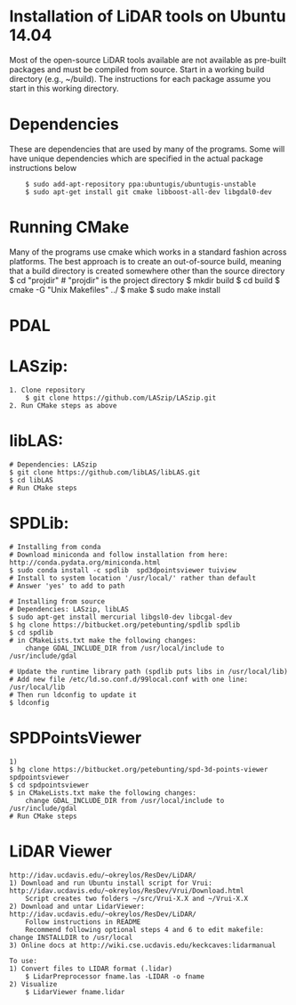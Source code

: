 # Installation of LiDAR tools on Ubuntu 14.04

Most of the open-source LiDAR tools available are not available as pre-built packages and must be compiled from source.  Start in a working build directory (e.g., ~/build). The instructions for each package assume you start in this working directory.

# Dependencies
These are dependencies that are used by many of the programs. Some will have unique dependencies which are specified in the actual package instructions below
~~~~
    $ sudo add-apt-repository ppa:ubuntugis/ubuntugis-unstable
    $ sudo apt-get install git cmake libboost-all-dev libgdal0-dev
~~~~

# Running CMake
Many of the programs use cmake which works in a standard fashion across platforms. The best approach is to create an out-of-source build, meaning that a build directory is created somewhere other than the source directory
    $ cd "projdir"      # "projdir" is the project directory
    $ mkdir build
    $ cd build
    $ cmake -G "Unix Makefiles" ../
    $ make
    $ sudo make install

# PDAL



# LASzip:
    1. Clone repository
        $ git clone https://github.com/LASzip/LASzip.git
    2. Run CMake steps as above


# libLAS:
    # Dependencies: LASzip
    $ git clone https://github.com/libLAS/libLAS.git
    $ cd libLAS
    # Run CMake steps
    

# SPDLib:
    # Installing from conda
    # Download miniconda and follow installation from here: http://conda.pydata.org/miniconda.html
    $ sudo conda install -c spdlib  spd3dpointsviewer tuiview
    # Install to system location '/usr/local/' rather than default
    # Answer 'yes' to add to path

    # Installing from source
    # Dependencies: LASzip, libLAS
    $ sudo apt-get install mercurial libgsl0-dev libcgal-dev
    $ hg clone https://bitbucket.org/petebunting/spdlib spdlib
    $ cd spdlib
    # in CMakeLists.txt make the following changes:
        change GDAL_INCLUDE_DIR from /usr/local/include to /usr/include/gdal

    # Update the runtime library path (spdlib puts libs in /usr/local/lib)
    # Add new file /etc/ld.so.conf.d/99local.conf with one line:
    /usr/local/lib
    # Then run ldconfig to update it
    $ ldconfig

# SPDPointsViewer
    1)
    $ hg clone https://bitbucket.org/petebunting/spd-3d-points-viewer spdpointsviewer
    $ cd spdpointsviewer
    $ in CMakeLists.txt make the following changes:
        change GDAL_INCLUDE_DIR from /usr/local/include to /usr/include/gdal
    # Run CMake steps



# LiDAR Viewer
    http://idav.ucdavis.edu/~okreylos/ResDev/LiDAR/
    1) Download and run Ubuntu install script for Vrui: http://idav.ucdavis.edu/~okreylos/ResDev/Vrui/Download.html
        Script creates two folders ~/src/Vrui-X.X and ~/Vrui-X.X
    2) Download and untar LidarViewer: http://idav.ucdavis.edu/~okreylos/ResDev/LiDAR/ 
        Follow instructions in README
        Recommend following optional steps 4 and 6 to edit makefile: change INSTALLDIR to /usr/local
    3) Online docs at http://wiki.cse.ucdavis.edu/keckcaves:lidarmanual

    To use:
    1) Convert files to LIDAR format (.lidar)
        $ LidarPreprocessor fname.las -LIDAR -o fname
    2) Visualize
        $ LidarViewer fname.lidar
